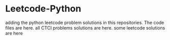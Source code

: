 # Leetcode-Python
adding the python leetcode problem solutions in this repositories. 
The code files are here.
all CTCI problems solutions are here.
some leetcode solutions are here







































































































































































